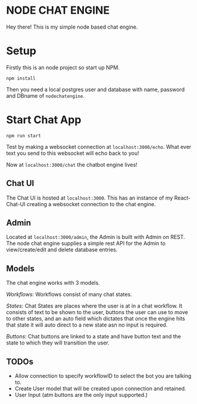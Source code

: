 # NODE CHAT ENGINE

Hey there! This is my simple node based chat engine.

# Setup

Firstly this is an node project so start up NPM.

```
npm install
```

Then you need a local postgres user and database with name, password and DBname of `nodechatengine`.

# Start Chat App

```
npm run start
```

Test by making a websocket connection at `localhost:3000/echo`. What ever text you send to this websocket will echo back to you!

Now at `localhost:3000/chat` the chatbot engine lives!

## Chat UI

The Chat UI is hosted at `localhost:3000`. This has an instance of my React-Chat-UI creating a websocket connection to the chat engine.

## Admin

Located at `localhost:3000/admin`, the Admin is built with Admin on REST. The node chat engine supplies a simple rest API for the Admin to view/create/edit and delete database entries.

## Models

The chat engine works with 3 models.

_Workflows_: Workflows consist of many chat states.

_States_: Chat States are places where the user is at in a chat workflow. It consists of text to be shown to the user, buttons the user can use to move to other states, and an auto field which dictates that once the engine hits that state it will auto direct to a new state asn no input is required.

_Buttons_: Chat buttons are linked to a state and have button text and the state to which they will transition the user.

## TODOs

*   Allow connection to specify workflowID to select the bot you are talking to.
*   Create User model that will be created upon connection and retained.
*   User Input (atm buttons are the only input supported.)
